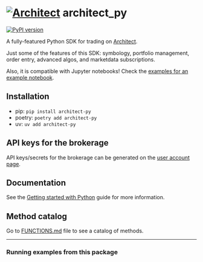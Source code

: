 # [![Architect](https://avatars.githubusercontent.com/u/116864654?s=29&v=2)](https://architect.co) architect_py 
[![PyPI version](https://img.shields.io/pypi/v/architect-py.svg)](https://pypi.org/project/architect-py/)

A fully-featured Python SDK for trading on [Architect](https://architect.co).

Just some of the features of this SDK: symbology, portfolio management, order entry, advanced algos, and marketdata subscriptions.

Also, it is compatible with Jupyter notebooks! Check the [examples for an example notebook](examples/jupyter_example.ipynb).

## Installation

- pip: `pip install architect-py`
- poetry: `poetry add architect-py`
- uv: `uv add architect-py`

## API keys for the brokerage

API keys/secrets for the brokerage can be generated on the [user account page](https://app.architect.co/user/account).


## Documentation 

See the [Getting started with Python](https://docs.architect.co/getting-started-with-python) guide for more information.


## Method catalog 

Go to [FUNCTIONS.md](FUNCTIONS.md) file to see a catalog of methods.

---

### Running examples from this package
